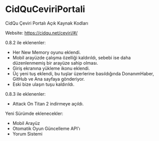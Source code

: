 # CidQuCeviriPortali
CidQu Çeviri Portalı Açık Kaynak Kodları

Website: https://cidqu.net/ceviri/#/

0.8.2 ile eklenenler:

- Her New Memory oyunu eklendi.
- Mobil arayüzde çalışma özelliği kaldırıldı, sebebi ise daha düzenlenmemiş bir arayüze sahip olması.
- Giriş ekranına yükleme ikonu eklendi.
- Üç yeni tuş eklendi, bu tuşlar üzerlerine basıldığında DonanımHaber, GitHub ve Ana sayfaya gönderiyor.
- Eski bize ulaşın tuşu kaldırıldı.

0.8.3 ile eklenenler:

- Attack On Titan 2 indirmeye açıldı.

Yeni Sürümde eklenecekler:

- Mobil Arayüz
- Otomatik Oyun Güncelleme API'ı
- Yorum Sistemi
